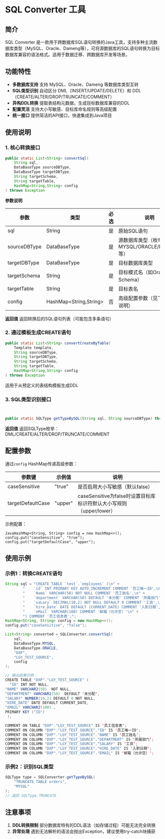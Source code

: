 # SQL Converter 工具

## 简介

SQL Converter 是一款用于跨数据库SQL语句转换的Java工具，支持多种主流数据库类型（MySQL、Oracle、Dameng等），可将源数据库的SQL语句转换为目标数据库兼容的语法格式。适用于数据迁移、跨数据库开发等场景。

## 功能特性

- **多数据库支持** 支持 MySQL、Oracle、Dameng 等数据库类型互转
- **SQL类型识别** 自动区分 DML（INSERT/UPDATE/DELETE）和 DDL（CREATE/ALTER/DROP/TRUNCATE/COMMENT）
- **异构DDL转换** 提取表结构元数据，生成目标数据库兼容的DDL
- **配置灵活** 支持大小写敏感、目标库命名规则等高级配置
- **统一接口** 提供简洁的API接口，快速集成到Java项目

## 使用说明

### 1. 核心转换接口

```java
public static List<String> convertSql(
    String sql, 
    DataBaseType sourceDBType, 
    DataBaseType targetDBType,
    String targetSchema, 
    String targetTable, 
    HashMap<String,String> config
) throws Exception
```

**参数说明**

| 参数         | 类型                   | 必选 | 说明                                          |
| ------------ | ---------------------- | ---- | --------------------------------------------- |
| sql          | String                 | 是   | 原始SQL语句                                   |
| sourceDBType | DataBaseType           | 是   | 源数据库类型（枚举值：MYSQL/ORACLE/DAMENG等） |
| targetDBType | DataBaseType           | 是   | 目标数据库类型                                |
| targetSchema | String                 | 是   | 目标模式名（如Oracle的Schema）                |
| targetTable  | String                 | 是   | 目标表名                                      |
| config       | HashMap<String,String> | 否   | 高级配置参数（见下方配置说明）                |

**返回值** 返回转换后的SQL语句列表（可能包含多条语句）

### 2. 通过模板生成CREATE语句

```java
public static List<String> convertCreateByTable(
    Template template, 
    String sourceDBType, 
    String targetDBType, 
    String targetSchema, 
    String targetTable, 
    HashMap<String,String> config
) throws Exception
```

适用于从预定义的表结构模板生成DDL

### 3. SQL类型识别接口

```java


public static SQLType getTypeBySQL(String sql, String sourceDBType) throws Exception
```

**返回值** 返回SQLType枚举：DML/CREATE/ALTER/DROP/TRUNCATE/COMMENT

## 配置参数

通过`config` HashMap传递高级参数：

| 参数键            | 示例值  | 说明                                                         |
| ----------------- | ------- | ------------------------------------------------------------ |
| caseSensitive     | "true"  | 是否启用大小写敏感（默认false）                              |
| targetDefaultCase | "upper" | caseSensitive为false时设置目标库标识符默认大小写规则（upper/lower） |

示例配置：

```
JavaHashMap<String, String> config = new HashMap<>();
config.put("caseSensitive", "true");
config.put("targetDefaultCase", "upper");
```

## 使用示例

### 示例1：转换CREATE语句

```java
String sql = "CREATE TABLE `test`.`employees` (\n" +
        "    `id` INT PRIMARY KEY AUTO_INCREMENT COMMENT '员工唯一ID',\n" +
        "    `Name` VARCHAR(50) NOT NULL COMMENT '员工姓名',\n" +
        "    `department` VARCHAR(50) DEFAULT '未分配' COMMENT '所属部门',\n" +
        "    `saLary` DECIMAL(10,2) NOT NULL DEFAULT 0 COMMENT '工资',\n" +
        "    `hire_Date` DATE DEFAULT (CURRENT_DATE) COMMENT '入职日期',\n" +
        "    `eMail` VARCHAR(100) COMMENT '邮箱（允许空）'\n" +
        ") COMMENT '员工信息表';";
HashMap<String, String> config = new HashMap<>();
config.put("caseSensitive", "false");

List<String> converted = SQLConverter.convertSql(
    sql, 
    DataBaseType.MYSQL, 
    DataBaseType.ORACLE, 
    "DXP", 
    "LGY_TEST_SOURCE", 
    config
);

// 输出结果示例：
CREATE TABLE "DXP"."LGY_TEST_SOURCE" (
  "ID" INT NOT NULL,
"NAME" VARCHAR2(50)  NOT NULL,
"DEPARTMENT" VARCHAR2(50)  DEFAULT '未分配',
"SALARY" NUMBER(10,2) DEFAULT 0 NOT NULL,
"HIRE_DATE" DATE DEFAULT CURRENT_DATE,
"EMAIL" VARCHAR2(100) , 
PRIMARY KEY ("ID")
 );

COMMENT ON TABLE "DXP"."LGY_TEST_SOURCE" IS '员工信息表';
COMMENT ON COLUMN "DXP"."LGY_TEST_SOURCE"."ID" IS '员工唯一ID';
COMMENT ON COLUMN "DXP"."LGY_TEST_SOURCE"."NAME" IS '员工姓名';
COMMENT ON COLUMN "DXP"."LGY_TEST_SOURCE"."DEPARTMENT" IS '所属部门';
COMMENT ON COLUMN "DXP"."LGY_TEST_SOURCE"."SALARY" IS '工资';
COMMENT ON COLUMN "DXP"."LGY_TEST_SOURCE"."HIRE_DATE" IS '入职日期';
COMMENT ON COLUMN "DXP"."LGY_TEST_SOURCE"."EMAIL" IS '邮箱（允许空）';
```

### 示例2：识别SQL类型

```java
SQLType type = SQLConverter.getTypeBySQL(
    "TRUNCATE TABLE orders", 
    "MYSQL"
);
// 返回 SQLType.TRUNCATE
```

## 注意事项

1. **DDL转换限制** 部分数据库特有的DDL语法（如存储过程）可能无法完全转换
2. **异常处理** 遇到无法解析的语法会抛出Exception，建议使用try-catch块捕获

